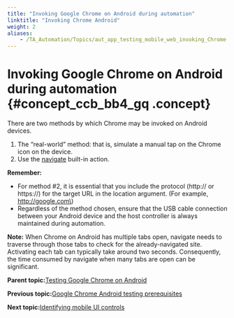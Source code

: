 ```yaml
--- 
title: "Invoking Google Chrome on Android during automation"
linktitle: "Invoking Chrome Android"
weight: 2
aliases: 
    - /TA_Automation/Topics/aut_app_testing_mobile_web_invoking_Chrome.html
---
```

# Invoking Google Chrome on Android during automation {#concept_ccb_bb4_gq .concept}

There are two methods by which Chrome may be invoked on Android devices.

1.  The “real-world” method: that is, simulate a manual tap on the Chrome icon on the device.
2.  Use the [navigate](bia_navigate.html) built-in action.

**Remember:**

-   For method \#2, it is essential that you include the protocol \(http:// or https://\) for the target URL in the location argument. \(For example, http://google.com\)
-   Regardless of the method chosen, ensure that the USB cable connection between your Android device and the host controller is always maintained during automation.

**Note:** When Chrome on Android has multiple tabs open, navigate needs to traverse through those tabs to check for the already-navigated site. Activating each tab can typically take around two seconds. Consequently, the time consumed by navigate when many tabs are open can be significant.

**Parent topic:**[Testing Google Chrome on Android](../../TA_Automation/Topics/aut_app_testing_mobile_web_Android.html)

**Previous topic:**[Google Chrome Android testing prerequisites](../../TA_Automation/Topics/aut_app_testing_mobile_web_Chrome_prerequesites.html)

**Next topic:**[Identifying mobile UI controls](../../TA_Automation/Topics/aut_app_testing_mobile_web_Chrome_identifying_controls.html)


